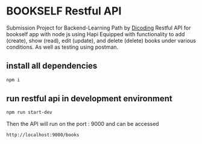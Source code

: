 # BOOKSELF Restful API 

Submission Project for Backend-Learning Path by [Dicoding](https://www.dicoding.com/) 
Restful API for bookself app with node js using Hapi
Equipped with functionality to add (create), show (read), edit (update), and delete (delete) books under various conditions. As well as testing using postman.

## install all dependencies
```bash
npm i
```

## run restful api in development environment
```bash
npm run start-dev
```
Then the API will run on the port : 9000 and can be accessed 
```bash
http://localhost:9000/books
```
